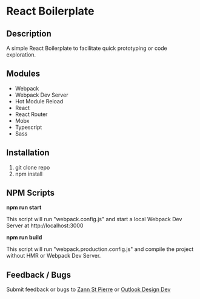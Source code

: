# React Boilerplate

## Description

A simple React Boilerplate to facilitate quick prototyping or code exploration.

## Modules

* Webpack
* Webpack Dev Server
* Hot Module Reload 
* React
* React Router
* Mobx
* Typescript
* Sass

## Installation

1. git clone repo
2. npm install

## NPM Scripts

**npm run start**

This script will run "webpack.config.js" and start a local Webpack Dev Server at http://localhost:3000

**npm run build**

This script will run "webpack.production.config.js" and compile the project without HMR or Webpack Dev Server.

## Feedback / Bugs

Submit feedback or bugs to [Zann St Pierre](zstp@microsoft.com) or [Outlook Design Dev](outlookdesigndev@service.microsoft.com)